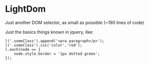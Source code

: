 # LightDom

Just another DOM selector, as small as possible (~190 lines of code)


Just the basics things known in jquery, like:

```
l('.someClass').append('<p>a paragraph</p>');
l('.someClass').css('color','red');
l.each(node => {
    node.style.border = '1px dotted green';
});
```

